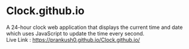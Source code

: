 # Clock.github.io
A 24-hour clock web application that displays the current time and date which uses JavaScript to update the time every second.<br />
Live Link :  https://prankush0.github.io/Clock.github.io/
